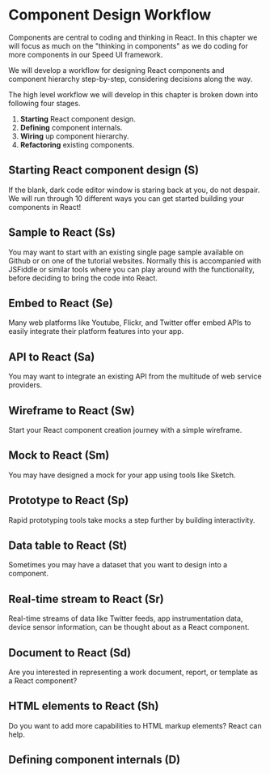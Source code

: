 # Component Design Workflow

Components are central to coding and thinking in React. In this chapter we will
focus as much on the "thinking in components" as we do coding for more components
in our Speed UI framework.

We will develop a workflow for designing React components and component hierarchy
step-by-step, considering decisions along the way.

The high level workflow we will develop in this chapter is broken down into following four stages.

1. **Starting** React component design.
2. **Defining** component internals.
3. **Wiring** up component hierarchy.
4. **Refactoring** existing components.

## Starting React component design (S)

If the blank, dark code editor window is staring back at you, do not despair. We will run through 10
different ways you can get started building your components in React!

## Sample to React (Ss)

You may want to start with an existing single page sample
available on Github or on one of the tutorial websites. Normally this is accompanied
with JSFiddle or similar tools where you can play around with the functionality,
before deciding to bring the code into React.

## Embed to React (Se)

Many web platforms like Youtube, Flickr, and Twitter offer embed APIs to easily
integrate their platform features into your app.

## API to React (Sa)

You may want to integrate an existing API from the multitude of web service providers.

## Wireframe to React (Sw)

Start your React component creation journey with a simple wireframe.

## Mock to React (Sm)

You may have designed a mock for your app using tools like Sketch.

## Prototype to React (Sp)

Rapid prototyping tools take mocks a step further by building interactivity.

## Data table to React (St)

Sometimes you may have a dataset that you want to design into a component.

## Real-time stream to React (Sr)

Real-time streams of data like Twitter feeds, app instrumentation data, device sensor information,
can be thought about as a React component.

## Document to React (Sd)

Are you interested in representing a work document, report, or template as a
React component?

## HTML elements to React (Sh)

Do you want to add more capabilities to HTML markup elements? React can help.

## Defining component internals (D)
